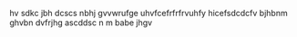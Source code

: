 hv
sdkc
jbh
dcscs
nbhj
gvvwrufge
uhvfcefrfrfrvuhfy
hicefsdcdcfv
bjhbnm
ghvbn
dvfrjhg
ascddsc
n m 
babe
jhgv
